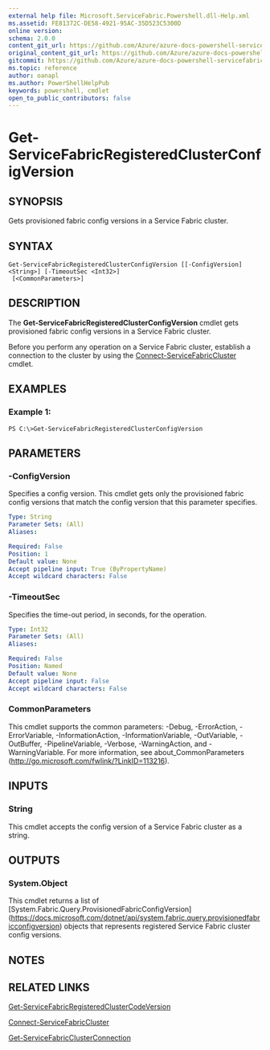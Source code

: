 ```yaml
---
external help file: Microsoft.ServiceFabric.Powershell.dll-Help.xml
ms.assetid: FE81372C-DE58-4921-95AC-35D523C5300D
online version:
schema: 2.0.0
content_git_url: https://github.com/Azure/azure-docs-powershell-servicefabric/blob/master/service-fabric-cmdlets/ServiceFabric/vlatest/Get-ServiceFabricRegisteredClusterConfigVersion.md
original_content_git_url: https://github.com/Azure/azure-docs-powershell-servicefabric/blob/master/service-fabric-cmdlets/ServiceFabric/vlatest/Get-ServiceFabricRegisteredClusterConfigVersion.md
gitcommit: https://github.com/Azure/azure-docs-powershell-servicefabric/blob/
ms.topic: reference
author: oanapl
ms.author: PowerShellHelpPub
keywords: powershell, cmdlet
open_to_public_contributors: false
---
```


# Get-ServiceFabricRegisteredClusterConfigVersion

## SYNOPSIS
Gets provisioned fabric config versions in a Service Fabric cluster.

## SYNTAX

```
Get-ServiceFabricRegisteredClusterConfigVersion [[-ConfigVersion] <String>] [-TimeoutSec <Int32>]
 [<CommonParameters>]
```

## DESCRIPTION
The **Get-ServiceFabricRegisteredClusterConfigVersion** cmdlet gets provisioned fabric config versions in a Service Fabric cluster.

Before you perform any operation on a Service Fabric cluster, establish a connection to the cluster by using the [Connect-ServiceFabricCluster](./Connect-ServiceFabricCluster.md) cmdlet.

## EXAMPLES

### Example 1:
```
PS C:\>Get-ServiceFabricRegisteredClusterConfigVersion
```

## PARAMETERS

### -ConfigVersion
Specifies a config version.
This cmdlet gets only the provisioned fabric config versions that match the config version that this parameter specifies.

```yaml
Type: String
Parameter Sets: (All)
Aliases: 

Required: False
Position: 1
Default value: None
Accept pipeline input: True (ByPropertyName)
Accept wildcard characters: False
```

### -TimeoutSec
Specifies the time-out period, in seconds, for the operation.

```yaml
Type: Int32
Parameter Sets: (All)
Aliases: 

Required: False
Position: Named
Default value: None
Accept pipeline input: False
Accept wildcard characters: False
```

### CommonParameters
This cmdlet supports the common parameters: -Debug, -ErrorAction, -ErrorVariable, -InformationAction, -InformationVariable, -OutVariable, -OutBuffer, -PipelineVariable, -Verbose, -WarningAction, and -WarningVariable. For more information, see about_CommonParameters (http://go.microsoft.com/fwlink/?LinkID=113216).

## INPUTS

### String
This cmdlet accepts the config version of a Service Fabric cluster as a string.

## OUTPUTS

### System.Object
This cmdlet returns a list of [System.Fabric.Query.ProvisionedFabricConfigVersion] (https://docs.microsoft.com/dotnet/api/system.fabric.query.provisionedfabricconfigversion) objects that represents registered Service Fabric cluster config versions.

## NOTES

## RELATED LINKS

[Get-ServiceFabricRegisteredClusterCodeVersion](./Get-ServiceFabricRegisteredClusterCodeVersion.md)

[Connect-ServiceFabricCluster](./Connect-ServiceFabricCluster.md)

[Get-ServiceFabricClusterConnection](./Get-ServiceFabricClusterConnection.md)
